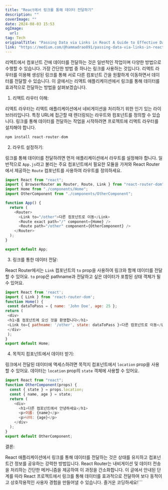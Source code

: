 ```yaml
---
title: "React에서 링크를 통해 데이터 전달하기"
description: ""
coverImage: ""
date: 2024-08-03 15:53
ogImage: 
  url: 
tag: Tech
originalTitle: "Passing Data via Links in React A Guide to Effective Data Transfer"
link: "https://medium.com/@hammadrao891/passing-data-via-links-in-react-a-guide-to-effective-data-transfer-1e0b030e2a12"
---
```




리액트에서 컴포넌트 간에 데이터를 전달하는 것은 일반적인 작업이며 다양한 방법으로 수행할 수 있습니다. 가장 간단한 방법 중 하나는 링크를 사용하는 것입니다. 리액트 라우터를 이용해 생성된 링크를 통해 서로 다른 컴포넌트 간을 원활하게 이동하면서 데이터를 전달할 수 있습니다. 이 글에서는 리액트 애플리케이션에서 링크를 통해 데이터를 효과적으로 전달하는 방법을 살펴보겠습니다.

1. 리액트 라우터 이해:

리액트 라우터는 리액트 애플리케이션에서 네비게이션을 처리하기 위한 인기 있는 라이브러리입니다. 특정 URL에 접근할 때 렌더링되는 라우트와 컴포넌트를 정의할 수 있습니다. 링크를 통해 데이터를 전달하는 작업을 시작하려면 프로젝트에 리액트 라우터를 설치해야 합니다.

```js
npm install react-router-dom
```

<div class="content-ad"></div>

2. 라우트 설정하기:

링크를 통해 데이터를 전달하려면 먼저 애플리케이션에서 라우트를 설정해야 합니다. 일반적으로 `App.js`라고 불리는 주요 컴포넌트에서 필요한 모듈을 가져와 React Router에서 제공하는 `Route` 컴포넌트를 사용하여 라우트를 정의하세요.

```js
import React from "react";
import { BrowserRouter as Router, Route, Link } from "react-router-dom";
import Home from "./components/Home";
import OtherComponent from "./components/OtherComponent";

function App() {
  return (
    <Router>
      <Link to="/other">다른 컴포넌트로 이동</Link>
      <Route exact path="/" component={Home} />
      <Route path="/other" component={OtherComponent} />
    </Router>
  );
}

export default App;
```

3. 링크를 통한 데이터 전달:

<div class="content-ad"></div>

React Router에서는 `Link` 컴포넌트의 `to` prop을 사용하여 링크와 함께 데이터를 전달할 수 있어요. `to` prop은 pathname과 전달하고 싶은 데이터가 포함된 상태 객체가 될 수 있어요.

```js
import React from 'react';
import { Link } from 'react-router-dom';
function Home() {
 const dataToPass = { name: 'John Doe', age: 25 };
return (
 <div>
 <h1>홈 컴포넌트에 오신 것을 환영합니다</h1>
 <Link to={ pathname: '/other', state: dataToPass }>다른 컴포넌트로 이동</Link>
 </div>
 );
}
export default Home;
```

4. 목적지 컴포넌트에서 데이터 받기:

링크에서 전달된 데이터에 액세스하려면 목적지 컴포넌트에서 `location` prop을 사용할 수 있어요. 데이터는 `location` prop의 `state` 객체에 사용할 수 있어요.

<div class="content-ad"></div>

```js
import React from "react";
function OtherComponent(props) {
  const { state } = props.location;
  const { name, age } = state;
  return (
    <div>
      <h1>다른 컴포넌트에서 안녕하세요</h1>
      <p>이름: {name}</p>
      <p>나이: {age}</p>
    </div>
  );
}
export default OtherComponent;
```

결론:

React 애플리케이션에서 링크를 통해 데이터를 전달하는 것은 상태를 유지하고 컴포넌트간 정보를 공유하는 강력한 방법입니다. React Router는 내비게이션 및 데이터 전송을 처리하는 간단한 메커니즘을 제공하여 이 과정을 간소화합니다. 이 글에서 안내된 단계를 따라 React 프로젝트에서 링크를 통해 데이터를 효과적으로 전달하여 보다 동적이고 상호작용적인 사용자 경험을 만들어낼 수 있습니다. 즐거운 코딩하세요!```
